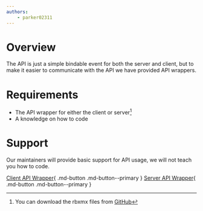 ```yaml
---
authors:
    - parker02311
---
```


# Overview

The API is just a simple bindable event for both the server and client, but to make it easier to communicate with the API we have provided API wrappers.

# Requirements
- The API wrapper for either the client or server[^1]
- A knowledge on how to code

# Support
Our maintainers will provide basic support for API usage, we will not teach you how to code.

[Client API Wrapper](/guide/api/client){ .md-button .md-button--primary }
[Server API Wrapper](/guide/api/server){ .md-button .md-button--primary }

[^1]: You can download the rbxmx files from [GitHub](https://github.com/Redon-Tech/Radio-System/releases/latest)